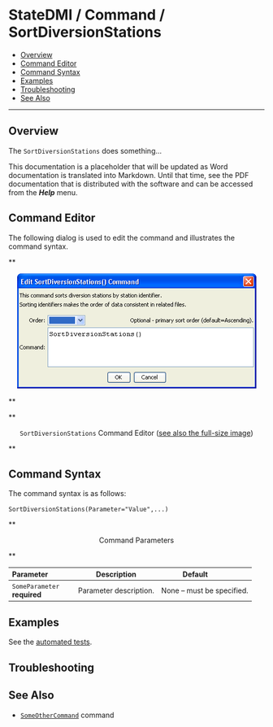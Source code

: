 # StateDMI / Command / SortDiversionStations #

* [Overview](#overview)
* [Command Editor](#command-editor)
* [Command Syntax](#command-syntax)
* [Examples](#examples)
* [Troubleshooting](#troubleshooting)
* [See Also](#see-also)

-------------------------

## Overview ##

The `SortDiversionStations` does something...

This documentation is a placeholder that will be updated as Word documentation is translated into Markdown.
Until that time, see the PDF documentation that is distributed with the software and can be accessed
from the ***Help*** menu.

## Command Editor ##

The following dialog is used to edit the command and illustrates the command syntax.

**<p style="text-align: center;">
![SortDiversionStations](SortDiversionStations.png)
</p>**

**<p style="text-align: center;">
`SortDiversionStations` Command Editor (<a href="../SortDiversionStations.png">see also the full-size image</a>)
</p>**

## Command Syntax ##

The command syntax is as follows:

```text
SortDiversionStations(Parameter="Value",...)
```
**<p style="text-align: center;">
Command Parameters
</p>**

| **Parameter**&nbsp;&nbsp;&nbsp;&nbsp;&nbsp;&nbsp;&nbsp;&nbsp;&nbsp;&nbsp;&nbsp;&nbsp; | **Description** | **Default**&nbsp;&nbsp;&nbsp;&nbsp;&nbsp;&nbsp;&nbsp;&nbsp;&nbsp;&nbsp; |
| --------------|-----------------|----------------- |
|`SomeParameter`<br>**required**|Parameter description.|None – must be specified.|

## Examples ##

See the [automated tests](https://github.com/OpenCDSS/cdss-app-statedmi-test/tree/master/test/regression/commands/SortDiversionStations).

## Troubleshooting ##

## See Also ##

* [`SomeOtherCommand`](../SomeOtherCommand/SomeOtherCommand) command
